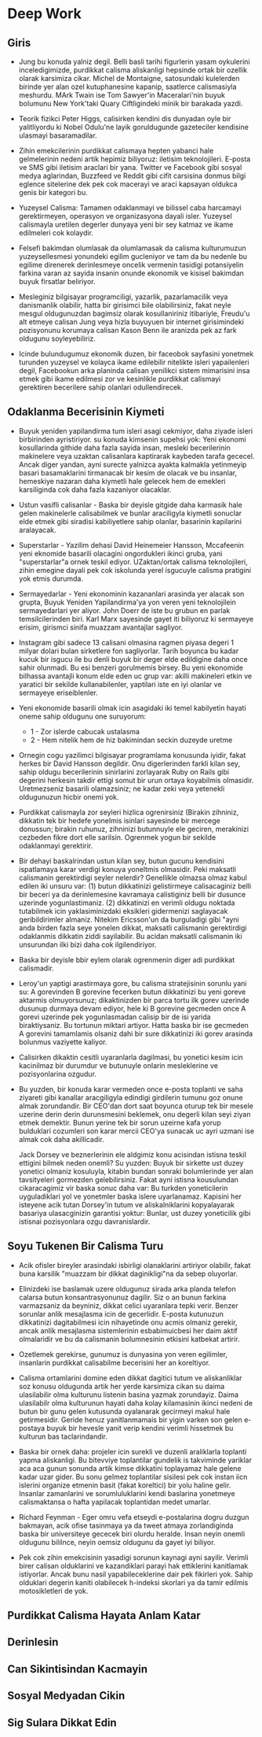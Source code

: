 # Deep Work

## Giris

- Jung bu konuda yalniz degil. Belli basli tarihi figurlerin yasam oykulerini inceledigimizde, purdikkat calisma aliskanligi hepsinde ortak bir ozellik olarak karsimiza cikar. Michel de Montaigne, satosundaki kulelerden birinde yer alan ozel kutuphanesine kapanip, saatlerce calismasiyla meshurdu. MArk Twain ise Tom Sawyer'in Maceralari'nin buyuk bolumunu New York'taki Quary Ciftligindeki minik bir barakada yazdi.

- Teorik fizikci Peter Higgs, calisirken kendini dis dunyadan oyle bir yalitliyordu ki Nobel Odulu'ne layik goruldugunde gazeteciler kendisine ulasmayi basaramadilar. 

- Zihin emekcilerinin purdikkat calismaya hepten yabanci hale gelmelerinin nedeni artik hepimiz biliyoruz: iletisim teknolojileri. E-posta ve SMS gibi iletisim araclari bir yana. Twitter ve Facebook gibi sosyal medya aglarindan, Buzzfeed ve Reddit gibi cifit carsisina donmus bilgi eglence sitelerine dek pek cok macerayi ve araci kapsayan oldukca genis bir kategori bu. 

- Yuzeysel Calisma: Tamamen odaklanmayi ve bilissel caba harcamayi gerektirmeyen, operasyon ve organizasyona dayali isler. Yuzeysel calismayla uretilen degerler dunyaya yeni bir sey katmaz ve ikame edilmeleri cok kolaydir. 

- Felsefi bakimdan olumlasak da olumlamasak da calisma kulturumuzun yuzeysellesmesi yonundeki egilim gucleniyor ve tam da bu nedenle bu egilime direnerek derinlesmeye oncelik vermenin tasidigi potansiyelin farkina varan az sayida insanin onunde ekonomik ve kisisel bakimdan buyuk firsatlar beliriyor. 

- Mesleginiz bilgisayar programciligi, yazarlik, pazarlamacilik veya danismanlik olabilir, hatta bir girisimci bile olabilirsiniz, fakat neyle mesgul oldugunuzdan bagimsiz olarak kosullaniriniz itibariyle, Freudu'u alt etmeye calisan Jung veya hizla buyuyuen bir internet girisimindeki pozisyonunu korumaya calisan Kason Benn ile aranizda pek az fark oldugunu soyleyebiliriz.

- Icinde bulundugumuz ekonomik duzen, bir faceobok sayfasini yonetmek turunden yuzeysel ve kolayca ikame edilebilir nitelikte isleri yapailenleri degil, Facebookun arka planinda calisan yenilikci sistem mimarisini insa etmek gibi ikame edilmesi zor ve kesinlikle purdikkat calismayi gerektiren becerilere sahip olanlari odullendirecek.

## Odaklanma Becerisinin Kiymeti

- Buyuk yeniden yapilandirma tum isleri asagi cekmiyor, daha ziyade isleri birbirinden ayristiriyor. su konuda kimsenin supehsi yok: Yeni ekonomi kosullarinda githide daha fazla sayida insan, mesleki becerilerinin makinelere veya uzaktan calisanlara kaptirarak kaybeden tarafa gececel. Ancak diger yandan, ayni surecte yalnizca ayakta kalmakla yetinmeyip basari basamaklarini tirmanacak bir kesim de olacak ve bu insanlar, hemeskiye nazaran daha kiymetli hale gelecek hem de emekleri karsiliginda cok daha fazla kazaniyor olacaklar. 

- Ustun vasifli calisanlar - Baska bir deyisle gitgide daha karmasik hale gelen makinelerle calisabilmek ve bunlar araciligyla kiymetli sonuclar elde etmek gibi siradisi kabiliyetlere sahip olanlar, basarinin kapilarini aralayacak. 

- Superstarlar - Yazilim dehasi David Heinemeier Hansson, Mccafeenin yeni eknomide basarili olacagini ongordukleri ikinci gruba, yani "superstarlar"a ornek teskil ediyor. UZaktan/ortak calisma teknolojileri, zihin emegine dayali pek cok iskolunda yerel isgucuyle calisma pratigini yok etmis durumda. 

- Sermayedarlar - Yeni ekonominin kazananlari arasinda yer alacak son grupta, Buyuk Yeniden Yapilandirma'ya yon veren yeni teknolojilein sermayedarlari yer aliyor. John Doerr de iste bu grubun en parlak temsilcilerinden biri. Karl Marx sayesinde gayet iti biliyoruz ki sermayeye erisim, girismci sinifa muazzam avantajlar sagliyor. 

- Instagram gibi sadece 13 calisani olmasina ragmen piyasa degeri 1 milyar dolari bulan sirketlere fon sagliyorlar. Tarih boyunca bu kadar kucuk bir isgucu ile bu denli buyuk bir deger elde edildigine daha once sahir olunmadi. Bu esi benzeri gorulmemis birsey. Bu yeni ekonomide bilhassa avantajli konum elde eden uc grup var: akilli makineleri etkin ve yaratici bir sekilde kullanabilenler, yaptilari iste en iyi olanlar ve sermayeye eriseiblenler. 

- Yeni ekonomide basarili olmak icin asagidaki iki temel kabilyetin hayati oneme sahip oldugunu one suruyorum:
  - 1 - Zor islerde cabucak ustalasma
  - 2 - Hem nitelik hem de hiz bakimindan seckin duzeyde uretme

- Ornegin cogu yazilimci bilgisayar programlama konusunda iyidir, fakat herkes bir David Hansson degildir. Onu digerlerinden farkli kilan sey, sahip oldugu becerilerinin sinirlarini zorlayarak Ruby on Rails gibi degerini herkesin takdir ettigi somut bir urun ortaya koyabilmis olmasidir. Uretmezseniz basarili olamazsiniz; ne kadar zeki veya yetenekli oldugunuzun hicbir onemi yok. 

- Purdikkat calismayla zor seyleri hizlica ogrenirsiniz
  (Birakin zihniniz, dikkatin tek bir hedefe yonelmis isinlari sayesinde bir mercege donussun; birakin ruhunuz, zihninizi butunnuyle ele geciren, merakinizi cezbeden fikre dort elle sarilsin. Ogrenmek yogun bir sekilde odaklanmayi gerektirir. 
  
- Bir dehayi baskalrindan ustun kilan sey, butun gucunu kendisini ispatlamaya karar verdigi konuya yoneltmis olmasidir. Peki maksatli calismanin gerektirdigi seyler nelerdir? Genellikle olmazsa olmaz kabul edilen iki unsuru var: (1) butun dikkatinizi gelistirmeye calisacaginiz belli bir beceri ya da derinlemesine kavramaya calistiginiz belli bir dusunce uzerinde yogunlastimaniz. (2) dikkatinizi en verimli oldugu noktada tutabilmek icin yaklasiminizdaki eksikleri gidermenizi saglayacak geribildirimler almaniz. Nitekim Ericsson'un da burguladigi gibi "ayni anda birden fazla seye yonelen dikkat, maksatli calismanin gerektirdigi odaklanmis dikkatin ziddi sayilabilir. Bu acidan maksatli calismanin iki unsurundan ilki bizi daha cok ilgilendiriyor. 

- Baska bir deyisle bbir eylem olarak ogrenmenin diger adi purdikkat calismadir. 

- Leroy'un yaptigi arastirmaya gore, bu calisma stratejisinin sorunlu yani su: A gorevinden B gorevine fecerken butun dikkatinizi bu yeni goreve aktarmis olmuyorsunuz; dikaktinizden bir parca tortu ilk gorev uzerinde dusunup durmaya devam ediyor, hele ki B gorevine gecmeden once A gorevi uzerinde pek yogunlasmadan calisip bir de isi yarida biraktiysaniz. Bu tortunun miktari artiyor. Hatta baska bir ise gecmeden A gorevini tamamlamis olsaniz dahi bir sure dikkatinizi iki gorev arasinda bolunmus vaziyette kaliyor. 

- Calisirken dikaktin cesitli uyaranlarla dagilmasi, bu yonetici kesim icin kacinilmaz bir durumdur ve butunuyle onlarin mesleklerine ve pozisyonlarina ozgudur. 

- Bu yuzden, bir konuda karar vermeden once e-posta toplanti ve saha ziyareti gibi kanallar aracgiligyla edindigi girdilerin tumunu goz onune almak zorundandir. Bir CEO'dan dort saat boyunca oturup tek bir mesele uzerine derin derin durunsmesini beklemek, onu degerli kilan seyi ziyan etmek demektir. Bunun yerine tek bir sorun uzeirne kafa yorup bulduklari cozumleri son karar mercii CEO'ya sunacak uc ayri uzmani ise almak cok daha akillicadir. 

  Jack Dorsey ve beznerlerinin ele aldgimiz konu acisindan istisna teskil ettigini bilmek neden onemli? Su yuzden: Buyuk bir sirkette ust duzey yonetici olmaniz kosuluyla, kitabin bundan sonraki bolumlerinde yer alan tavsityeleri gormezden gelebilirsiniz. Fakat ayni istisna kousulundan cikaracagimiz vir baska sonuc daha var: Bu turkden yoneticilerin uyguladiklari yol ve yonetmler baska islere uyarlanamaz. Kapisini her isteyene acik tutan Dorsey'in tutum ve aliskalniklarini kopyalayarak basariya ulasacginizin garantisi yoktur: Bunlar, ust duzey yoneticilik gibi istisnai pozisyonlara ozgu davranislardir. 

## Soyu Tukenen Bir Calisma Turu

- Acik ofisler bireyler arasindaki isbirligi olanaklarini artiriyor olabilir, fakat buna karsilik "muazzam bir dikkat daginikligi"na da sebep oluyorlar.

- Elinizdeki ise baslamak uzere oldugunuz sirada arka planda telefon calarsa butun konsantrasyonunuz dagilir. Siz o an bunun farkina varmazsaniz da beyniniz, dikkat celici uyaranlara tepki verir. Benzer sorunlar anlik mesajlasma icin de gecerlidir. E-posta kutunuzun dikkatinizi dagitabilmesi icin nihayetinde onu acmis olmaniz gerekir, ancak anlik mesajlasma sistemlerinin esbabimuicbesi her daim aktif olmalaridir ve bu da calismanin bolumnesinin etkisini katbekat artirir. 

- Ozetlemek gerekirse, gunumuz is dunyasina yon veren egilimler, insanlarin purdikkat calisabilme becerisini her an koreltiyor. 

- Calisma ortamlarini domine eden dikkat dagitici tutum ve aliskanliklar soz konusu oldugunda artik her yerde karsimiza cikan su daima ulasilabilir olma kulturunu listenin basina yazmak zorundayiz. Daima ulasilabilr olma kulturunun hayati daha kolay kilamasinin ikinci nedeni de butun bir gunu gelen kutusunda oyalanarak gecirmeyi makul hale getirmesidir. Geride henuz yanitlanmamais bir yigin varken son gelen e-postaya buyuk bir hevesle yanit verip kendini verimli hissetmek bu kulturun bas taclarindandir. 

- Baska bir ornek daha: projeler icin surekli ve duzenli araliklarla toplanti yapma aliskanligi. Bu bitevviye toplantilar gundelik is takviminde yariklar aca aca gunun sonunda artik kimse dikkatini toplayamaz hale gelene kadar uzar gider. Bu sonu gelmez toplantilar sisilesi pek cok instan iicn islerini organize etmenin basit (fakat koreltici) bir yolu haline gelir. Insanlar zamanlarini ve sorumluluklarini kendi baslarina yonetmeye calismaktansa o hafta yapilacak toplantidan medet umarlar. 

- Richard Feynman - Eger omru vefa etseydi e-postalarina dogru duzgun bakmayan, acik ofise tasinmaya ya da tweet atmaya zorlandiginda baska bir universiteye gececek biri olurdu heralde. Insan neyin onemli oldugunu bililnce, neyin oemsiz oldugunu da gayet iyi biliyor. 

- Pek cok zihin emekcisinin yasadigi sorunun kaynagi ayni sayilir. Verimli birer calisan olduklarini ve kazandiklari parayi hak ettiklerini kanitlamak istiyorlar. Ancak bunu nasil yapabileceklerine dair pek fikirleri yok. Sahip olduklari degerin kaniti olabilecek h-indeksi skorlari ya da tamir edilmis motosikletleri de yok.

## Purdikkat Calisma Hayata Anlam Katar

## Derinlesin

## Can Sikintisindan Kacmayin

## Sosyal Medyadan Cikin

## Sig Sulara Dikkat Edin
